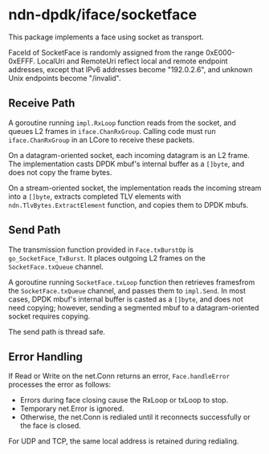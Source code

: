 # ndn-dpdk/iface/socketface

This package implements a face using socket as transport.

FaceId of SocketFace is randomly assigned from the range 0xE000-0xEFFF.
LocalUri and RemoteUri reflect local and remote endpoint addresses, except that IPv6 addresses become "192.0.2.6", and unknown Unix endpoints become "/invalid".

## Receive Path

A goroutine running `impl.RxLoop` function reads from the socket, and queues L2 frames in `iface.ChanRxGroup`.
Calling code must run `iface.ChanRxGroup` in an LCore to receive these packets.

On a datagram-oriented socket, each incoming datagram is an L2 frame.
The implementation casts DPDK mbuf's internal buffer as a `[]byte`, and does not copy the frame bytes.

On a stream-oriented socket, the implementation reads the incoming stream into a `[]byte`, extracts completed TLV elements with `ndn.TlvBytes.ExtractElement` function, and copies them to DPDK mbufs.

## Send Path

The transmission function provided in `Face.txBurstOp` is `go_SocketFace_TxBurst`.
It places outgoing L2 frames on the `SocketFace.txQueue` channel.

A goroutine running `SocketFace.txLoop` function then retrieves framesfrom the `SocketFace.txQueue` channel, and passes them to `impl.Send`.
In most cases, DPDK mbuf's internal buffer is casted as a `[]byte`, and does not need copying; however, sending a segmented mbuf to a datagram-oriented socket requires copying.

The send path is thread safe.

## Error Handling

If Read or Write on the net.Conn returns an error, `Face.handleError` processes the error as follows:

* Errors during face closing cause the RxLoop or txLoop to stop.
* Temporary net.Error is ignored.
* Otherwise, the net.Conn is redialed until it reconnects successfully or the face is closed.

For UDP and TCP, the same local address is retained during redialing.
